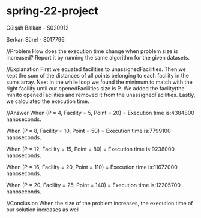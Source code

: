 # spring-22-project

Gülşah Balkan - S020912

Serkan Sürel - S017796

//Problem
How does the execution time change when problem size is increased? 
Report it by running the same algorithm for the given datasets.

//Explanation
First we equated facilities to unassignedFacilities. 
Then we kept the sum of the distances of all points belonging to each facility in the sums array.
Next in the while loop we found the minimum to match with the right facility until our openedFacilities size is P.
We added the facilty(the min)to openedFacilities and removed it from the unassignedFacilities.
Lastly, we calculated the execution time.

//Answer
When (P = 4, Facility = 5, Point = 20) = Execution time is:4384800 nanoseconds.

When (P = 8, Facility = 10, Point = 50) = Execution time is:7799100 nanoseconds.

When (P = 12, Facility = 15, Point = 80) = Execution time is:9238000 nanoseconds.

When (P = 16, Facility = 20, Point = 110) = Execution time is:11672000 nanoseconds.

When (P = 20, Facility = 25, Point = 140) = Execution time is:12205700 nanoseconds.

//Conclusion
When the size of the problem increases, the execution time of our solution increases as well.
